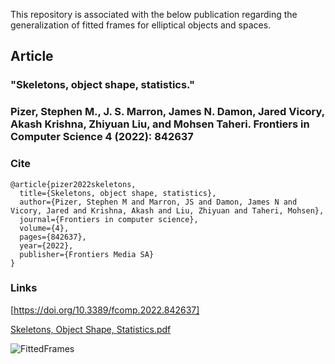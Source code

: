 This repository is associated with the below publication regarding the generalization of fitted frames for elliptical objects and spaces.

## Article
### "Skeletons, object shape, statistics."
### Pizer, Stephen M., J. S. Marron, James N. Damon, Jared Vicory, Akash Krishna, Zhiyuan Liu, and Mohsen Taheri. Frontiers in Computer Science 4 (2022): 842637

### Cite
```
@article{pizer2022skeletons,
  title={Skeletons, object shape, statistics},
  author={Pizer, Stephen M and Marron, JS and Damon, James N and Vicory, Jared and Krishna, Akash and Liu, Zhiyuan and Taheri, Mohsen},
  journal={Frontiers in computer science},
  volume={4},
  pages={842637},
  year={2022},
  publisher={Frontiers Media SA}
}
```

### Links

[https://doi.org/10.3389/fcomp.2022.842637]

[Skeletons, Object Shape, Statistics.pdf](https://github.com/MohsenTaheriShalmani/Generalization_of_Fitted_Frames/files/14559833/Skeletons.Object.Shape.Statistics.pdf)


![FittedFrames](https://github.com/MohsenTaheriShalmani/Generalization_of_Fitted_Frames/assets/19237855/83a1eec9-6e67-44fd-acad-cea16ac36e76)

